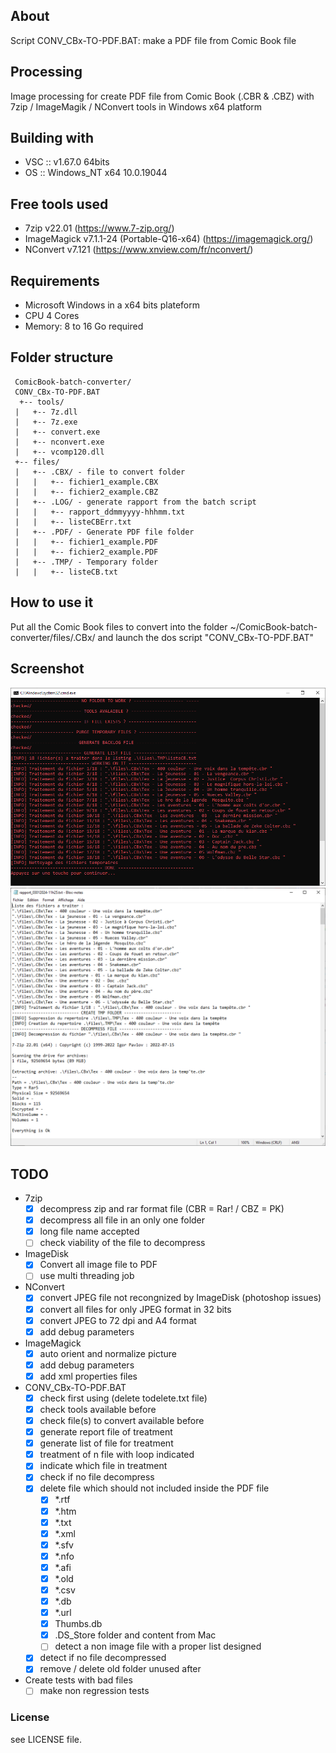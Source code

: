 ## About

Script CONV_CBx-TO-PDF.BAT: make a PDF file from Comic Book file

## Processing

Image processing for create PDF file from Comic Book (.CBR & .CBZ) with 7zip / ImageMagik / NConvert tools in Windows x64 platform

## Building with

* VSC :: v1.67.0 64bits
* OS :: Windows_NT x64 10.0.19044

## Free tools used

* 7zip v22.01 (https://www.7-zip.org/)
* ImageMagick v7.1.1-24 (Portable-Q16-x64) (https://imagemagick.org/)
* NConvert v7.121 (https://www.xnview.com/fr/nconvert/)

## Requirements

 - Microsoft Windows in a x64 bits plateform
 - CPU 4 Cores
 - Memory: 8 to 16 Go required

## Folder structure

```
 ComicBook-batch-converter/
 CONV_CBx-TO-PDF.BAT
  +-- tools/
 |   +-- 7z.dll
 |   +-- 7z.exe
 |   +-- convert.exe
 |   +-- nconvert.exe
 |   +-- vcomp120.dll
 +-- files/
 |   +-- .CBX/ - file to convert folder
 |   |   +-- fichier1_example.CBX
 |   |   +-- fichier2_example.CBZ
 |   +-- .LOG/ - generate rapport from the batch script
 |   |   +-- rapport_ddmmyyyy-hhhmm.txt
 |   |   +-- listeCBErr.txt
 |   +-- .PDF/ - Generate PDF file folder
 |   |   +-- fichier1_example.PDF
 |   |   +-- fichier2_example.PDF
 |   +-- .TMP/ - Temporary folder
 |   |   +-- listeCB.txt
```

## How to use it

Put all the Comic Book files to convert into the folder ~/ComicBook-batch-converter/files/.CBx/ and launch the dos script "CONV_CBx-TO-PDF.BAT"

## Screenshot

![img|50%](https://github.com/FremyEtCie/DOS_Scripts/blob/main/ComicBook-batch-converter/Capture-DOS.png)
![img|50%](https://github.com/FremyEtCie/DOS_Scripts/blob/main/ComicBook-batch-converter/Capture-rapport.png)

## TODO
- 7zip
  - [x] decompress zip and rar format file (CBR = Rar! / CBZ = PK)
  - [x] decompress all file in an only one folder
  - [x] long file name accepted
  - [ ] check viability of the file to decompress
- ImageDisk
  - [x] Convert all image file to PDF
  - [ ] use multi threading job
- NConvert
  - [x] convert JPEG file not recongnized by ImageDisk (photoshop issues)
  - [x] convert all files for only JPEG format in 32 bits
  - [x] convert JPEG to 72 dpi and A4 format
  - [x] add debug parameters
- ImageMagick
  - [x] auto orient and normalize picture
  - [x] add debug parameters
  - [x] add xml properties files
- CONV_CBx-TO-PDF.BAT
  - [x] check first using (delete todelete.txt file)
  - [x] check tools available before
  - [x] check file(s) to convert available before
  - [x] generate report file of treatment
  - [x] generate list of file for treatment
  - [x] treatment of n file with loop indicated
  - [x] indicate which file in treatment
  - [x] check if no file decompress
  - [x] delete file which should not included inside the PDF file
    - [x] *.rtf
    - [x] *.htm
    - [x] *.txt
    - [x] *.xml
    - [x] *.sfv
    - [x] *.nfo
    - [x] *.afi
    - [x] *.old
    - [x] *.csv
    - [x] *.db
    - [x] *.url
    - [x] Thumbs.db
    - [x] .DS_Store folder and content from Mac
    - [ ] detect a non image file with a proper list designed
  - [x] detect if no file decompressed
  - [x] remove / delete old folder unused after
- Create tests with bad files
  - [ ] make non regression tests

### License

see LICENSE file.